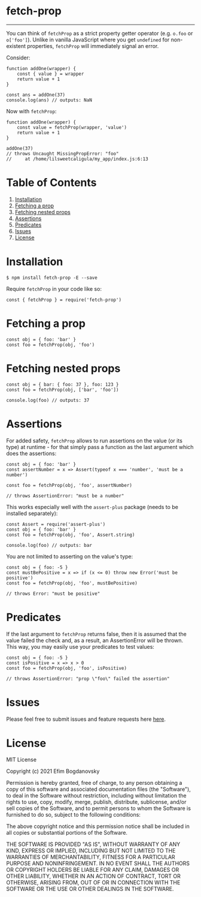 # fetch-prop
---
You can think of `fetchProp` as a strict property getter operator (e.g. `o.foo` or `o['foo']`). Unlike in vanilla JavaScript where you get `undefined` for non-existent properties, `fetchProp` will immediately signal an error.

Consider:
```
function addOne(wrapper) {
    const { value } = wrapper
    return value + 1
}

const ans = addOne(37)
console.log(ans) // outputs: NaN
```

Now with `fetchProp`:
```
function addOne(wrapper) {
    const value = fetchProp(wrapper, 'value')
    return value + 1
}

addOne(37)
// throws Uncaught MissingPropError: "foo"
//     at /home/lilsweetcaligula/my_app/index.js:6:13
```

# Table of Contents
1. [Installation](#installation)
2. [Fetching a prop](#fetching-a-prop)
3. [Fetching nested props](#fetching-nested-props)
4. [Assertions](#assertions)
5. [Predicates](#predicates)
6. [Issues](#issues)
7. [License](#license)

# Installation
```
$ npm install fetch-prop -E --save
```

Require `fetchProp` in your code like so:
```
const { fetchProp } = require('fetch-prop')
```

# Fetching a prop
```
const obj = { foo: 'bar' }
const foo = fetchProp(obj, 'foo')
```

# Fetching nested props
```
const obj = { bar: { foo: 37 }, foo: 123 }
const foo = fetchProp(obj, ['bar', 'foo'])

console.log(foo) // outputs: 37
```

# Assertions
For added safety, `fetchProp` allows to run assertions on the value (or its type)
at runtime - for that simply pass a function as the last argument which does the assertions:
```
const obj = { foo: 'bar' }
const assertNumber = x => Assert(typeof x === 'number', 'must be a number')

const foo = fetchProp(obj, 'foo', assertNumber)

// throws AssertionError: "must be a number"
```

This works especially well with the `assert-plus` package (needs to be installed separately):
```
const Assert = require('assert-plus')
const obj = { foo: 'bar' }
const foo = fetchProp(obj, 'foo', Assert.string)

console.log(foo) // outputs: bar
```

You are not limited to asserting on the value's type:
```
const obj = { foo: -5 }
const mustBePositive = x => if (x <= 0) throw new Error('must be positive')
const foo = fetchProp(obj, 'foo', mustBePositive)

// throws Error: "must be positive"
```

# Predicates
If the last argument to `fetchProp` returns false, then it is assumed that the value
failed the check and, as a result, an AssertionError will be thrown. This way, you may
easily use your predicates to test values:
```
const obj = { foo: -5 }
const isPositive = x => x > 0
const foo = fetchProp(obj, 'foo', isPositive)

// throws AssertionError: "prop \"foo\" failed the assertion"
```

# Issues
Please feel free to submit issues and feature requests here [here](https://github.com/lilsweetcaligula/fetch-prop/issues).

# License
MIT License

Copyright (c) 2021 Efim Bogdanovsky

Permission is hereby granted, free of charge, to any person obtaining a copy
of this software and associated documentation files (the "Software"), to deal
in the Software without restriction, including without limitation the rights
to use, copy, modify, merge, publish, distribute, sublicense, and/or sell
copies of the Software, and to permit persons to whom the Software is
furnished to do so, subject to the following conditions:

The above copyright notice and this permission notice shall be included in all
copies or substantial portions of the Software.

THE SOFTWARE IS PROVIDED "AS IS", WITHOUT WARRANTY OF ANY KIND, EXPRESS OR
IMPLIED, INCLUDING BUT NOT LIMITED TO THE WARRANTIES OF MERCHANTABILITY,
FITNESS FOR A PARTICULAR PURPOSE AND NONINFRINGEMENT. IN NO EVENT SHALL THE
AUTHORS OR COPYRIGHT HOLDERS BE LIABLE FOR ANY CLAIM, DAMAGES OR OTHER
LIABILITY, WHETHER IN AN ACTION OF CONTRACT, TORT OR OTHERWISE, ARISING FROM,
OUT OF OR IN CONNECTION WITH THE SOFTWARE OR THE USE OR OTHER DEALINGS IN THE
SOFTWARE.

